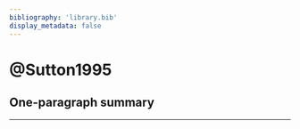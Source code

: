 ```yaml
---
bibliography: 'library.bib'
display_metadata: false
---
```


# @Sutton1995

## One-paragraph summary

---